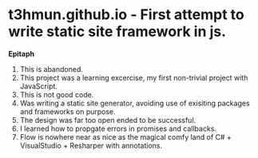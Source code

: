 # t3hmun.github.io - First attempt to write static site framework in js.

__Epitaph__

1. This is abandoned.
1. This project was a learning excercise, my first non-trivial project with JavaScript.
1. This is not good code.
1. Was writing a static site generator, avoiding use of exisiting packages and frameworks on purpose.
1. The design was far too open ended to be successful.
1. I learned how to propgate errors in promises and callbacks.
1. Flow is nowhere near as nice as the magical comfy land of C# + VisualStudio + Resharper with annotations.
